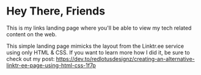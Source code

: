 # Hey There, Friends
This is my links landing page where you'll be able to view my tech related content on the web. 

This simple landing page mimicks the layout from the Linktr.ee service using only HTML & CSS.
If you want to learn more how I did it, be sure to check out my post:
https://dev.to/redlotusdesignz/creating-an-alternative-linktr-ee-page-using-html-css-1f7p
